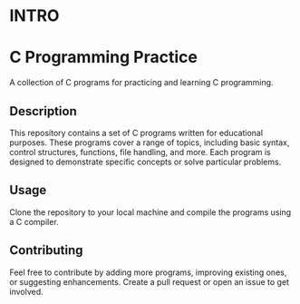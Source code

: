 # INTRO

# C Programming Practice

A collection of C programs for practicing and learning C programming.

## Description

This repository contains a set of C programs written for educational purposes. These programs cover a range of topics, including basic syntax, control structures, functions, file handling, and more. Each program is designed to demonstrate specific concepts or solve particular problems.

## Usage

Clone the repository to your local machine and compile the programs using a C compiler.

## Contributing

Feel free to contribute by adding more programs, improving existing ones, or suggesting enhancements. Create a pull request or open an issue to get involved.
